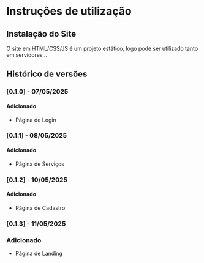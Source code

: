 # Instruções de utilização

## Instalação do Site

O site em HTML/CSS/JS é um projeto estático, logo pode ser utilizado tanto em servidores...

## Histórico de versões

### [0.1.0] - 07/05/2025
#### Adicionado
- Página de Login

### [0.1.1] - 08/05/2025
#### Adicionado
- Página de Serviços

### [0.1.2] - 10/05/2025
#### Adicionado
- Página de Cadastro

### [0.1.3] - 11/05/2025
### Adicionado
- Página de Landing
